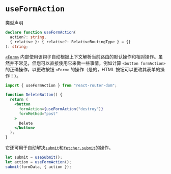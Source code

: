 # `useFormAction`

类型声明

```ts
declare function useFormAction(
  action?: string,
  { relative }: { relative?: RelativeRoutingType } = {}
): string;
```

[`<Form>`](../components/form) 内部使用该钩子自动根据上下文解析当前路由的默认操作和相对操作。虽然并不常见，但您可以直接使用它来做一些事情，例如计算 `<button formAction>` 的正确操作，以更改按钮 `<Form>` 的操作（是的，HTML 按钮可以更改其表单的操作！）。

```jsx
import { useFormAction } from "react-router-dom";

function DeleteButton() {
  return (
    <button
      formAction={useFormAction("destroy")}
      formMethod="post"
    >
      Delete
    </button>
  );
}
```

它还可用于自动解决[`submit`](../hooks/use-submit)和[`fetcher.submit`](../hooks/use-fetcher#fetchersubmit)的操作。

```jsx
let submit = useSubmit();
let action = useFormAction();
submit(formData, { action });
```
